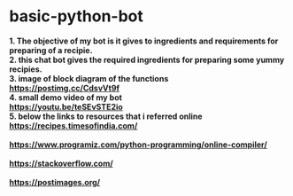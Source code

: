 # basic-python-bot
<b>1. The objective of my bot is it gives to ingredients and requirements for preparing of a recipie.<br></b>
<b>2. this chat bot gives the required ingredients for preparing some yummy recipies.<br></b>
<b> 3. image of block diagram of the functions<br> https://postimg.cc/CdsvVt9f <br> </b>
<b>4. small demo video of my bot<br> https://youtu.be/teSEvSTE2io<br></b>
<b>5. below the links to resources that i referred online<br></b>
<b> https://recipes.timesofindia.com/<br></br>
<b> https://www.programiz.com/python-programming/online-compiler/<br></br>
<b> https://stackoverflow.com/<br></br>
<b> https://postimages.org/<br></br>

